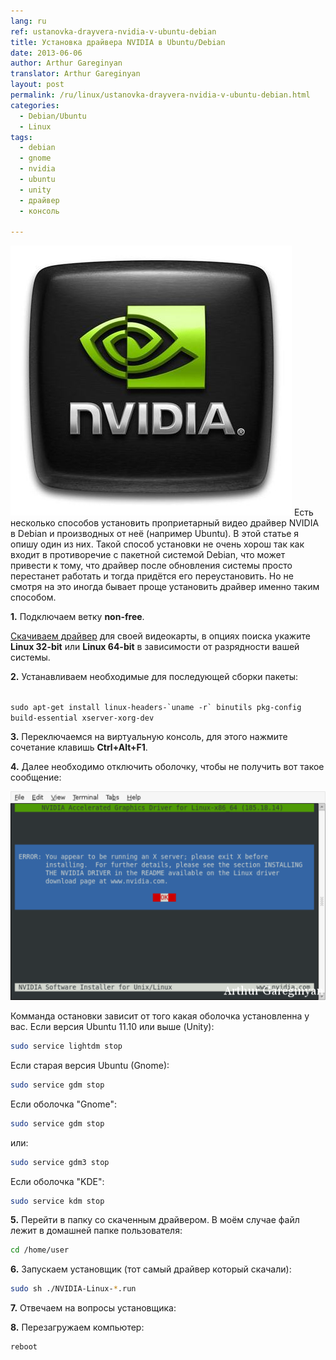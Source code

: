 ```yaml
---
lang: ru
ref: ustanovka-drayvera-nvidia-v-ubuntu-debian
title: Установка драйвера NVIDIA в Ubuntu/Debian
date: 2013-06-06
author: Arthur Gareginyan
translator: Arthur Gareginyan
layout: post
permalink: /ru/linux/ustanovka-drayvera-nvidia-v-ubuntu-debian.html
categories:
  - Debian/Ubuntu
  - Linux
tags:
  - debian
  - gnome
  - nvidia
  - ubuntu
  - unity
  - драйвер
  - консоль

---
```


![thumb](/images/ustanovka-drayvera-nvidia-v-ubuntu-debian/nvidia.jpg)
Есть несколько способов установить проприетарный видео драйвер NVIDIA в Debian и производных от неё (например Ubuntu). В этой статье я опишу один из них. Такой способ установки не очень хорош так как входит в противоречие с пакетной системой Debian, что может привести к тому, что драйвер после обновления системы просто перестанет работать и тогда придётся его переустановить. Но не смотря на это иногда бывает проще установить драйвер именно таким способом.
 
**1.** Подключаем ветку **non-free**.

<a href="http://www.nvidia.ru/Download/index.aspx?lang=ru">Скачиваем драйвер</a> для своей видеокарты, в опциях поиска укажите **Linux 32-bit** или **Linux 64-bit** в зависимости от разрядности вашей системы.

**2.** Устанавливаем необходимые для последующей сборки пакеты:
 
<code>
sudo apt-get install linux-headers-`uname -r` binutils pkg-config build-essential xserver-xorg-dev
</code>

**3.** Переключаемся на виртуальную консоль, для этого нажмите сочетание клавишь **Ctrl+Alt+F1**.

**4.** Далее необходимо отключить оболочку, чтобы не получить вот такое сообщение:

<img src="/images/ustanovka-drayvera-nvidia-v-ubuntu-debian/stopx.png" />

Комманда остановки зависит от того какая оболочка установленна у вас.
Если версия Ubuntu 11.10 или выше (Unity):
 
```sh
sudo service lightdm stop
``` 


Если старая версия Ubuntu (Gnome):
 
```sh
sudo service gdm stop
``` 


Если оболочка "Gnome":
 
```sh
sudo service gdm stop
``` 

или:
 
```sh
sudo service gdm3 stop
``` 


Если оболочка "KDE":
 
```sh
sudo service kdm stop
``` 

**5.** Перейти в папку со скаченным драйвером. В моём случае файл лежит в домашней папке пользователя:
 
```sh
cd /home/user
``` 

**6.** Запускаем установщик (тот самый драйвер который скачали):
 
```sh
sudo sh ./NVIDIA-Linux-*.run
``` 

**7.** Отвечаем на вопросы установщика:

**8.** Перезагружаем компьютер:
 
```sh
reboot
``` 
